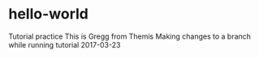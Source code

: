 # hello-world
Tutorial practice
This is Gregg from Themis
Making changes to a branch while running tutorial
2017-03-23
